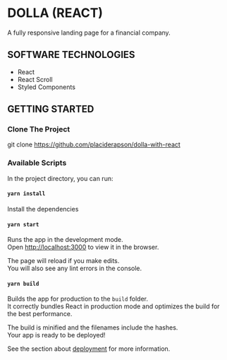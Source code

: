 # DOLLA (REACT)
A fully responsive landing page for a financial company.

## SOFTWARE TECHNOLOGIES 

- React
- React Scroll
- Styled Components

## GETTING STARTED

### Clone The Project

git clone https://github.com/placiderapson/dolla-with-react

### Available Scripts

In the project directory, you can run:

#### `yarn install`

Install the dependencies

#### `yarn start`

Runs the app in the development mode.\
Open [http://localhost:3000](http://localhost:3000) to view it in the browser.

The page will reload if you make edits.\
You will also see any lint errors in the console.

#### `yarn build`

Builds the app for production to the `build` folder.\
It correctly bundles React in production mode and optimizes the build for the best performance.

The build is minified and the filenames include the hashes.\
Your app is ready to be deployed!

See the section about [deployment](https://facebook.github.io/create-react-app/docs/deployment) for more information.
